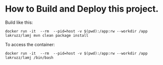 # How to Build and Deploy this project.

Build like this:

```shell
docker run -it  --rm  --pid=host -v $(pwd):/app:rw --workdir /app lakruzz/lamj mvn clean package install
```
To access the container:

``` shell
docker run -it  --rm  --pid=host -v $(pwd):/app:rw --workdir /app lakruzz/lamj /bin/bash
```



